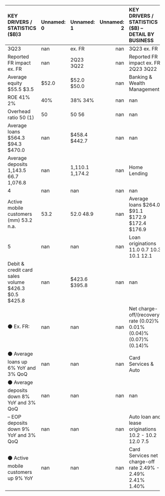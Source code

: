 | KEY DRIVERS / STATISTICS ($B)3                      | Unnamed: 0   | Unnamed: 1      |   Unnamed: 2 | KEY DRIVERS / STATISTICS ($B) – DETAIL BY BUSINESS                   |
|:----------------------------------------------------|:-------------|:----------------|-------------:|:---------------------------------------------------------------------|
| 3Q23                                                | nan          | ex. FR          |          nan | 3Q23 ex. FR                                                          |
| Reported FR impact ex. FR                           | nan          | 2Q23 3Q22       |          nan | Reported FR impact  ex. FR  2Q23 3Q22                                |
| Average equity $55.5 $3.5                           | $52.0        | $52.0 $50.0     |          nan | Banking & Wealth Management                                          |
| ROE 41% 2%                                          | 40%          | 38% 34%         |          nan | nan                                                                  |
| Overhead ratio 50 (1)                               | 50           | 50 56           |          nan | nan                                                                  |
| Average loans $564.3 $94.3 $470.0                   | nan          | $458.4 $442.7   |          nan | nan                                                                  |
| Average deposits 1,143.5 66.7 1,076.8               | nan          | 1,110.1 1,174.2 |          nan | Home Lending                                                         |
| 4                                                   | nan          | nan             |          nan | nan                                                                  |
| Active mobile customers (mm) 53.2 n.a.              | 53.2         | 52.0 48.9       |          nan | Average loans $264.0 $91.1 $172.9 $172.4 $176.9                      |
| 5                                                   | nan          | nan             |          nan | Loan originations 11.0 0.7 10.3 10.1 12.1                            |
| Debit & credit card sales volume $426.3 $0.5 $425.8 | nan          | $423.6 $395.8   |          nan | nan                                                                  |
| ⚫ Ex. FR:                                          | nan          | nan             |          nan | Net charge-off/(recovery) rate (0.02)% 0.01% (0.04)% (0.07)% (0.14)% |
| ⚫ Average loans up 6% YoY and 3% QoQ               | nan          | nan             |          nan | Card Services & Auto                                                 |
| ⚫ Average deposits down 8% YoY and 3% QoQ          | nan          | nan             |          nan | nan                                                                  |
| – EOP deposits down 9% YoY and 3% QoQ               | nan          | nan             |          nan | Auto loan and lease originations 10.2 - 10.2 12.0 7.5                |
| ⚫ Active mobile customers up 9% YoY                | nan          | nan             |          nan | Card Services net charge-off rate 2.49% - 2.49% 2.41% 1.40%          |